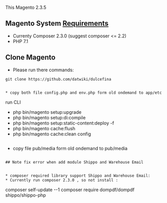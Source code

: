 This Magento 2.3.5

## Magento System [ Requirements](https://experienceleague.adobe.com/en/docs/commerce-operations/installation-guide/system-requirements)
* Currenty Composer 2.3.0 (suggest composer <= 2.2)
* PHP 7.1


## Clone  Magento
* Please run there commands:
```
git clone https://github.com/datwiki/dulcefina


* copy both file config.php and env.php form old ondemand to app/etc
````
run CLI
 + php bin/magento setup:upgrade
 + php bin/magento setup:di:compile
 + php bin/magento setup:static-content:deploy -f 
 + php bin/magento cache:flush
 + php bin/magento cache:clean config

````
````
* copy file pub/media form old ondemand to pub/media
````

## Note fix error when add module Shippo and Warehouse Email


* composer required library support Shippo and Warehouse Email:
* Currently run composer 2.3.0 , so not install :

````
composer self-update --1
composer require dompdf/dompdf shippo/shippo-php
````

